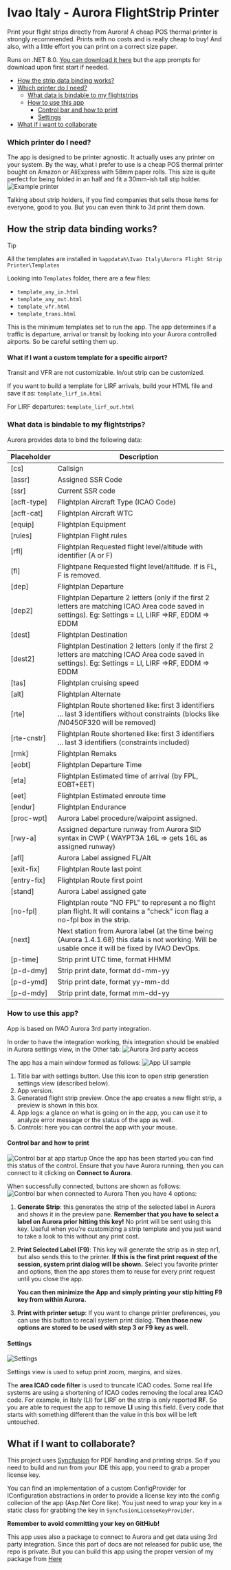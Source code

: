 # Ivao Italy - Aurora FlightStrip Printer

Print your flight strips directly from Aurora!
A cheap POS thermal printer is strongly recommended. Prints with no costs and is really cheap to buy! And also, with a little effort you can print on a correct size paper.

Runs on .NET 8.0. [You can download it here](https://dotnet.microsoft.com/en-us/download/dotnet/8.0) but the app prompts for download upon first start if needed.

* [How the strip data binding works?](#how-the-strip-data-binding-works)
* [Which printer do I need?](#which-printer-do-i-need)
    * [What data is bindable to my flightstrips](#what-data-is-bindable-to-my-flightstrips)
    * [How to use this app](#how-to-use-this-app)
        * [Control bar and how to print](#control-bar-and-how-to-print)
        * [Settings](#settings)
* [What if i want to collaborate](#what-if-i-want-to-collaborate)


### Which printer do I need?

The app is designed to be printer agnostic. It actually uses any printer on your system.
By the way, what i prefer to use is a cheap POS thermal printer bought on Amazon or AliExpress with 58mm paper rolls. This size is quite perfect for being folded in an half and fit a 30mm-ish tall stip holder.
![Example printer](https://i.imgur.com/BcXvPyU.jpeg)

Talking about strip holders, if you find companies that sells those items for everyone, good to you. But you can even think to 3d print them down.

## How the strip data binding works?

> [!TIP]
> All the templates are installed in `%appdata%\Ivao Italy\Aurora Flight Strip Printer\Templates`

Looking into `Templates` folder, there are a few files:
* `template_any_in.html`
* `template_any_out.html`
* `template_vfr.html`
* `template_trans.html`

This is the minimum templates set to run the app.
The app determines if a traffic is departure, arrival or transit by looking into your Aurora controlled airports. So be careful setting them up.

#### What if I want a custom template for a specific airport?
Transit and VFR are not customizable. In/out strip can be customized.

If you want to build a template for LIRF arrivals, build your HTML file and save it as: `template_lirf_in.html`

For LIRF departures:  `template_lirf_out.html`

### What data is bindable to my flightstrips?
Aurora provides data to bind the following data:


| Placeholder | Description                                                                                                                                              |
|-------------|----------------------------------------------------------------------------------------------------------------------------------------------------------|
| [cs]        | Callsign                                                                                                                                                 |
| [assr]      | Assigned SSR Code                                                                                                                                        |
| [ssr]       | Current SSR code                                                                                                                                         |
| [acft-type] | Flightplan Aircraft Type (ICAO Code)                                                                                                                     |
| [acft-cat]  | Flightplan Aircraft WTC                                                                                                                                  |
| [equip]     | Flightplan Equipment                                                                                                                                     |
| [rules]     | Flightplan Flight rules                                                                                                                                  |
| [rfl]       | Flightplan Requested flight level/altitude with identifier (A or F)                                                                                      |
| [fl]        | Flightpane Requested flight level/altitude. If is FL, F is removed.                                                                                      |
| [dep]       | Flightplan Departure                                                                                                                                     |
| [dep2]      | Flightplan Departure 2 letters (only if the first 2 letters are matching ICAO Area code saved in settings). Eg: Settings = LI, LIRF =>RF, EDDM => EDDM   |
| [dest]      | Flightplan Destination                                                                                                                                   |
| [dest2]     | Flightplan Destination 2 letters (only if the first 2 letters are matching ICAO Area code saved in settings). Eg: Settings = LI, LIRF =>RF, EDDM => EDDM |
| [tas]       | Flightplan cruising speed                                                                                                                                |
| [alt]       | Flightplan Alternate                                                                                                                                     |
| [rte]       | Flightplan Route shortened like: first 3 identifiers ... last 3 identifiers without constraints (blocks like /N0450F320 will be removed)                 |
| [rte-cnstr] | Flightplan Route shortened like: first 3 identifiers ... last 3 identifiers (constraints included)                                                       |
| [rmk]       | Flightplan Remaks                                                                                                                                        |
| [eobt]      | Flightplan Departure Time                                                                                                                                |
| [eta]       | Flightplan Estimated time of arrival (by FPL, EOBT+EET)                                                                                                  |
| [eet]       | Flightplan Estimated enroute time                                                                                                                        |
| [endur]     | Flightplan Endurance                                                                                                                                     |
| [proc-wpt]  | Aurora Label procedure/waipoint assigned.                                                                                                                |
| [rwy-a]     | Assigned departure runway from Aurora SID syntax in CWP ( WAYPT3A 16L => gets 16L as assigned runway)                                                    |
| [afl]       | Aurora Label assigned FL/Alt                                                                                                                             |
| [exit-fix]  | Flightplan Route last point                                                                                                                              |
| [entry-fix] | Flightplan Route first point                                                                                                                             |
| [stand]     | Aurora Label assigned gate                                                                                                                               |
| [no-fpl]    | Flightplan route "NO FPL" to represent a no flight plan flight. It will contains a "check" icon flag a no-fpl box in the strip.                          |
| [next]      | Next station from Aurora label (at the time being (Aurora 1.4.1.68) this data is not working. Will be usable once it will be fixed by IVAO DevOps.       |
| [p-time]    | Strip print UTC time, format HHMM                                                                                                                        |
| [p-d-dmy]   | Strip print date, format dd-mm-yy                                                                                                                        |
| [p-d-ymd]   | Strip print date, format yy-mm-dd                                                                                                                        |
| [p-d-mdy]   | Strip print date, format mm-dd-yy                                                                                                                        |

### How to use this app?
App is based on IVAO Aurora 3rd party integration.

In order to have the integration working, this integration should be enabled in Aurora settings view, in the Other tab:
![Aurora 3rd party access](https://i.imgur.com/sGhdbsV.png)

The app has a main window formed as follows:
![App UI sample](https://i.imgur.com/fvaklaB.png)
1. Title bar with settings button. Use this icon to open strip generation settings view (described below).
2. App version.
3. Generated flight strip preview. Once the app creates a new flight strip, a preview is shown in this box.
4. App logs: a glance on what is going on in the app, you can use it to analyze error message or the status of the app as well.
5. Controls: here you can control the app with your mouse.

#### Control bar and how to print
![Control bar at app startup](https://i.imgur.com/5J0VEPd.png)
Once the app has been started you can find this status of the control. 
Ensure that you have Aurora running, then you can connect to it clicking on **Connect to Aurora**.

When successfully connected, buttons are shown as follows:
![Control bar when connected to Aurora](https://i.imgur.com/vpUhxVZ.png)
Then you have 4 options:
1. **Generate Strip**: this generates the strip of the selected label in Aurora and shows it in the preview pane. **Remember that you have to select a label on Aurora prior hitting this key!** No print will be sent using this key. Useful when you're customizing a strip template and you just wand to take a look to this without any print cost.
2. **Print Selected Label (F9)**: This key will generate the strip as in step nr1, but also sends this to the printer. **If this is the first print request of the session, system print dialog will be shown.** Select you favorite printer and options, then the app stores them to reuse for every print request until you close the app. 
    
    **You can then minimize the App and simply printing your stip hitting F9 key from within Aurora.**

3. **Print with printer setup**: If you want to change printer preferences, you can use this button to recall system print dialog. **Then those new options are stored to be used with step 3 or F9 key as well.**

#### Settings
![Settings](https://i.imgur.com/iqmFOph.png)

Settings view is used to setup print zoom, margins, and sizes. 

The **area ICAO code filter** is used to truncate ICAO codes. Some real life systems are using a shortening of ICAO codes removing the local area ICAO code. 
For example, in Italy (LI) for LIRF on the strip is only reported **RF**. So you are able to request the app to remove **LI** using this field.
Every code that starts with something different than the value in this box will be left untouched.


## What if I want to collaborate?
 
This project uses [Syncfusion](https://www.syncfusion.com/) for PDF handling and printing strips. So if you need to build and run from your IDE this app, you need to grab a proper license key.

You can find an implementation of a custom ConfigProvider for IConfiguration abstractions in order to provide a license key into the config collecion of the app (Asp.Net Core like).
You just need to wrap your key in a static class for grabbing the key in `SyncfusionLicenseKeyProvider`.

**Remember to avoid committing your key on GitHiub!**


This app uses also a package to connect to Aurora and get data using 3rd party integration. Since this part of docs are not released for public use, the repo is private. But you can build this app using the proper version of my package from [Here](https://github.com/sslazio1900?tab=packages)
